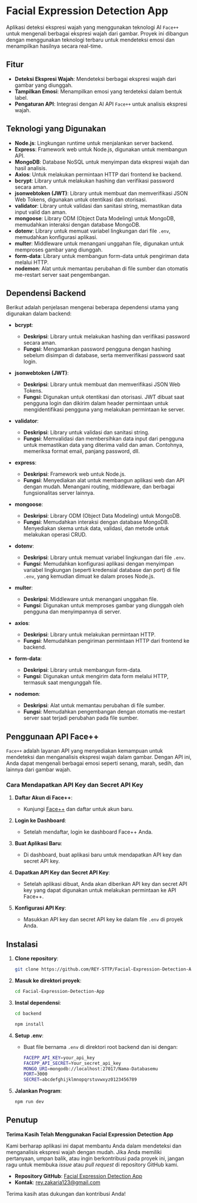# Facial Expression Detection App

Aplikasi deteksi ekspresi wajah yang menggunakan teknologi AI `Face++` untuk mengenali berbagai ekspresi wajah dari gambar. Proyek ini dibangun dengan menggunakan teknologi terbaru untuk mendeteksi emosi dan menampilkan hasilnya secara real-time.

## Fitur

- **Deteksi Ekspresi Wajah**: Mendeteksi berbagai ekspresi wajah dari gambar yang diunggah.
- **Tampilkan Emosi**: Menampilkan emosi yang terdeteksi dalam bentuk label.
- **Pengaturan API**: Integrasi dengan AI API `Face++` untuk analisis ekspresi wajah.

## Teknologi yang Digunakan

- **Node.js**: Lingkungan runtime untuk menjalankan server backend.
- **Express**: Framework web untuk Node.js, digunakan untuk membangun API.
- **MongoDB**: Database NoSQL untuk menyimpan data ekspresi wajah dan hasil analisis.
- **Axios**: Untuk melakukan permintaan HTTP dari frontend ke backend.
- **bcrypt**: Library untuk melakukan hashing dan verifikasi password secara aman.
- **jsonwebtoken (JWT)**: Library untuk membuat dan memverifikasi JSON Web Tokens, digunakan untuk otentikasi dan otorisasi.
- **validator**: Library untuk validasi dan sanitasi string, memastikan data input valid dan aman.
- **mongoose**: Library ODM (Object Data Modeling) untuk MongoDB, memudahkan interaksi dengan database MongoDB.
- **dotenv**: Library untuk memuat variabel lingkungan dari file `.env`, memudahkan konfigurasi aplikasi.
- **multer**: Middleware untuk menangani unggahan file, digunakan untuk memproses gambar yang diunggah.
- **form-data**: Library untuk membangun form-data untuk pengiriman data melalui HTTP.
- **nodemon**: Alat untuk memantau perubahan di file sumber dan otomatis me-restart server saat pengembangan.

## Dependensi Backend

Berikut adalah penjelasan mengenai beberapa dependensi utama yang digunakan dalam backend:

- **bcrypt**: 
  - **Deskripsi**: Library untuk melakukan hashing dan verifikasi password secara aman.
  - **Fungsi**: Mengamankan password pengguna dengan hashing sebelum disimpan di database, serta memverifikasi password saat login.

- **jsonwebtoken (JWT)**:
  - **Deskripsi**: Library untuk membuat dan memverifikasi JSON Web Tokens.
  - **Fungsi**: Digunakan untuk otentikasi dan otorisasi. JWT dibuat saat pengguna login dan dikirim dalam header permintaan untuk mengidentifikasi pengguna yang melakukan permintaan ke server.

- **validator**:
  - **Deskripsi**: Library untuk validasi dan sanitasi string.
  - **Fungsi**: Memvalidasi dan membersihkan data input dari pengguna untuk memastikan data yang diterima valid dan aman. Contohnya, memeriksa format email, panjang password, dll.

- **express**:
  - **Deskripsi**: Framework web untuk Node.js.
  - **Fungsi**: Menyediakan alat untuk membangun aplikasi web dan API dengan mudah. Menangani routing, middleware, dan berbagai fungsionalitas server lainnya.

- **mongoose**:
  - **Deskripsi**: Library ODM (Object Data Modeling) untuk MongoDB.
  - **Fungsi**: Memudahkan interaksi dengan database MongoDB. Menyediakan skema untuk data, validasi, dan metode untuk melakukan operasi CRUD.

- **dotenv**:
  - **Deskripsi**: Library untuk memuat variabel lingkungan dari file `.env`.
  - **Fungsi**: Memudahkan konfigurasi aplikasi dengan menyimpan variabel lingkungan (seperti kredensial database dan port) di file `.env`, yang kemudian dimuat ke dalam proses Node.js.

- **multer**:
  - **Deskripsi**: Middleware untuk menangani unggahan file.
  - **Fungsi**: Digunakan untuk memproses gambar yang diunggah oleh pengguna dan menyimpannya di server.

- **axios**:
  - **Deskripsi**: Library untuk melakukan permintaan HTTP.
  - **Fungsi**: Memudahkan pengiriman permintaan HTTP dari frontend ke backend.

- **form-data**:
  - **Deskripsi**: Library untuk membangun form-data.
  - **Fungsi**: Digunakan untuk mengirim data form melalui HTTP, termasuk saat mengunggah file.

- **nodemon**:
  - **Deskripsi**: Alat untuk memantau perubahan di file sumber.
  - **Fungsi**: Memudahkan pengembangan dengan otomatis me-restart server saat terjadi perubahan pada file sumber.

## Penggunaan API Face++

`Face++` adalah layanan API yang menyediakan kemampuan untuk mendeteksi dan menganalisis ekspresi wajah dalam gambar. Dengan API ini, Anda dapat mengenali berbagai emosi seperti senang, marah, sedih, dan lainnya dari gambar wajah.

### Cara Mendapatkan API Key dan Secret API Key

1. **Daftar Akun di Face++**:
   - Kunjungi [Face++](https://www.faceplusplus.com/) dan daftar untuk akun baru.

2. **Login ke Dashboard**:
   - Setelah mendaftar, login ke dashboard Face++ Anda.

3. **Buat Aplikasi Baru**:
   - Di dashboard, buat aplikasi baru untuk mendapatkan API key dan secret API key.

4. **Dapatkan API Key dan Secret API Key**:
   - Setelah aplikasi dibuat, Anda akan diberikan API key dan secret API key yang dapat digunakan untuk melakukan permintaan ke API Face++.

5. **Konfigurasi API Key**:
   - Masukkan API key dan secret API key ke dalam file `.env` di proyek Anda.

## Instalasi

1. **Clone repository**:

    ```bash
    git clone https://github.com/REY-STTP/Facial-Expression-Detection-App.git
    ```

2. **Masuk ke direktori proyek**:

    ```bash
    cd Facial-Expression-Detection-App
    ```

3. **Instal dependensi**:

    ```bash
    cd backend
    ```
    ```bash
    npm install
    ```

4. **Setup .env**:

    - Buat file bernama `.env` di direktori root backend dan isi dengan:

        ```bash
        FACEPP_API_KEY=your_api_key
        FACEPP_API_SECRET=Your_secret_api_key
        MONGO_URI=mongodb://localhost:27017/Nama-Databasemu
        PORT=3000
        SECRET=abcdefghijklmnopqrstuvwxyz0123456789
        ```

5. **Jalankan Program**:

    ```bash
    npm run dev
    ```

## Penutup

**Terima Kasih Telah Menggunakan Facial Expression Detection App**

Kami berharap aplikasi ini dapat membantu Anda dalam mendeteksi dan menganalisis ekspresi wajah dengan mudah. Jika Anda memiliki pertanyaan, umpan balik, atau ingin berkontribusi pada proyek ini, jangan ragu untuk membuka *issue* atau *pull request* di repository GitHub kami.

- **Repository GitHub**: [Facial Expression Detection App](https://github.com/REY-STTP/Facial-Expression-Detection-App)
- **Kontak**: rey.zakaria123@gmail.com

Terima kasih atas dukungan dan kontribusi Anda!